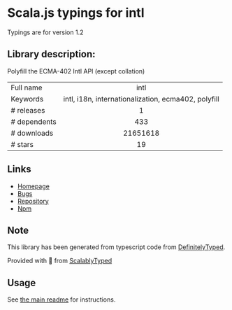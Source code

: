 
# Scala.js typings for intl

Typings are for version 1.2

## Library description:
Polyfill the ECMA-402 Intl API (except collation)

|                    |                 |
| ------------------ | :-------------: |
| Full name          | intl |
| Keywords           | intl, i18n, internationalization, ecma402, polyfill |
| # releases         | 1 |
| # dependents       | 433 |
| # downloads        | 21651618 |
| # stars            | 19 |

## Links
- [Homepage](https://github.com/andyearnshaw/Intl.js#readme)
- [Bugs](https://github.com/andyearnshaw/Intl.js/issues)
- [Repository](https://github.com/andyearnshaw/Intl.js)
- [Npm](https://www.npmjs.com/package/intl)
    


## Note
This library has been generated from typescript code from [DefinitelyTyped](https://definitelytyped.org).

Provided with :purple_heart: from [ScalablyTyped](https://github.com/oyvindberg/ScalablyTyped)

## Usage
See [the main readme](../../readme.md) for instructions.


